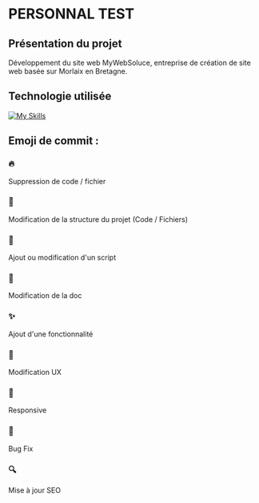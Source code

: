 # PERSONNAL TEST

## Présentation du projet

Développement du site web MyWebSoluce, entreprise de création de site web basée sur Morlaix en Bretagne.

## Technologie utilisée

[![My Skills](https://skillicons.dev/icons?i=html,css,js)](https://www.mywebsoluce.fr)

## Emoji de commit :

### :fire:

Suppression de code / fichier

### :art:

Modification de la structure du projet (Code / Fichiers)

### :hammer:

Ajout ou modification d'un script

### :memo:

Modification de la doc

### :sparkles:

Ajout d'une fonctionnalité

### :lipstick:

Modification UX

### :iphone:

Responsive

### :bug:

Bug Fix

### :mag:

Mise à jour SEO
